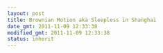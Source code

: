 ```yaml
---
layout: post
title: Brownian Motion aka Sleepless in Shanghai
date_gmt: 2011-11-09 12:33:38
modified_gmt: 2011-11-09 12:33:38
status: inherit
---
```



